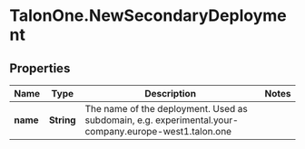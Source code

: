 # TalonOne.NewSecondaryDeployment

## Properties

Name | Type | Description | Notes
------------ | ------------- | ------------- | -------------
**name** | **String** | The name of the deployment. Used as subdomain, e.g. experimental.your-company.europe-west1.talon.one | 


